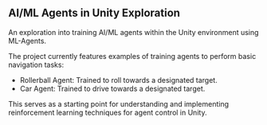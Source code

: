 ## AI/ML Agents in Unity Exploration
An exploration into training AI/ML agents within the Unity environment using ML-Agents.

The project currently features examples of training agents to perform basic navigation tasks:

- Rollerball Agent: Trained to roll towards a designated target.
- Car Agent: Trained to drive towards a designated target.

This serves as a starting point for understanding and implementing reinforcement learning techniques for agent control in Unity.
